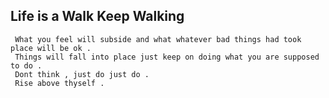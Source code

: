## Life is a Walk Keep Walking 

~~~
 What you feel will subside and what whatever bad things had took place will be ok .
 Things will fall into place just keep on doing what you are supposed to do . 
 Dont think , just do just do . 
 Rise above thyself . 
  

~~~